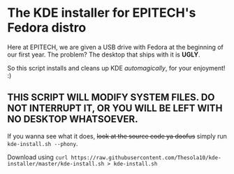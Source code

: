 # The KDE installer for EPITECH's Fedora distro

Here at EPITECH, we are given a USB drive with Fedora at the beginning of our first year. The problem? The desktop that ships with it is **UGLY**.

So this script installs and cleans up KDE _automagically_, for your enjoyment! :)

## THIS SCRIPT WILL MODIFY SYSTEM FILES. DO **NOT** INTERRUPT IT, OR YOU WILL BE LEFT WITH NO DESKTOP WHATSOEVER.

If you wanna see what it does, ~~look at the source code ya doofus~~ simply run `kde-install.sh --phony`.

Download using `curl https://raw.githubusercontent.com/Thesola10/kde-installer/master/kde-install.sh > kde-install.sh`
